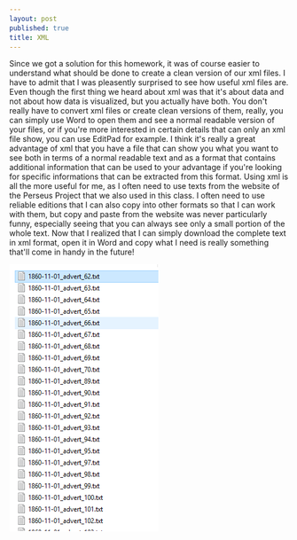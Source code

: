 ```yaml
---
layout: post
published: true
title: XML
---
```

Since we got a solution for this homework, it was of course easier to understand what should be done to create a clean version of our xml files. I have to admit that I was pleasently surprised to see how useful xml files are. Even though the first thing we heard about xml was that it's about data and not about how data is visualized, but you actually have both. You don't really have to convert xml files or create clean versions of them, really, you can simply use Word to open them and see a normal readable version of your files, or if you're more interested in certain details that can only an xml file show, you can use EditPad for example. I think it's really a great advantage of xml that you have a file that can show you what you want to see both in terms of a normal readable text and as a format that contains additional information that can be used to your advantage if you're looking for specific informations that can be extracted from this format. Using xml is all the more useful for me, as I often need to use texts from the website of the Perseus Project that we also used in this class. I often need to use reliable editions that I can also copy into other formats so that I can work with them, but copy and paste from the website was never particularly funny, especially seeing that you can always see only a small portion of the whole text. Now that I realized that I can simply download the complete text in xml format, open it in Word and copy what I need is really something that'll come in handy in the future!

![xml_clean.PNG](/img/xml_clean.PNG)
